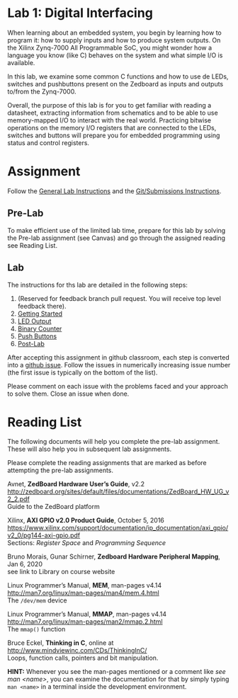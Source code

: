 # Lab 1: Digital Interfacing

When learning about an embedded system, you begin by learning how to
program it: how to supply inputs and how to produce system outputs. On
the Xilinx Zynq-7000 All Programmable SoC, you might wonder how a
language you know (like C) behaves on the system and what simple I/O is
available.

In this lab, we examine some common C functions and how to use de LEDs,
switches and pushbuttons present on the Zedboard as inputs and outputs
to/from the Zynq-7000.

Overall, the purpose of this lab is for you to get familiar with reading
a datasheet, extracting information from schematics and to be able to
use memory-mapped I/O to interact with the real world. Practicing
bitwise operations on the memory I/O registers that are connected to the
LEDs, switches and buttons will prepare you for embedded programming
using status and control registers.


# Assignment

Follow the [General Lab Instructions](GeneralLabInstructions.md) and the [Git/Submissions Instructions](submission.md). 

## Pre-Lab

To make efficient use of the limited lab time, prepare for this lab by solving the 
Pre-lab assignment (see Canvas) and go through the assigned reading see Reading List.

## Lab

The instructions for ths lab are detailed in the following steps:

 1. (Reserved for feedback branch pull request. You will receive top level feedback there). 
 2. [Getting Started](.github/STARTING_ISSUES/2.%20Getting%20Started.md)
 3. [LED Output](.github/STARTING_ISSUES/3.%20LED%20Output.md)
 4. [Binary Counter](.github/STARTING_ISSUES/4.%20Binary%20Counter.md)
 5. [Push Buttons](.github/STARTING_ISSUES/5.%20Push%20Buttons.md)
 6. [Post-Lab](.github/STARTING_ISSUES/6.%20Post-Lab.md)

After accepting this assignment in github classroom, each step is converted into a [github issue](https://docs.github.com/en/issues). Follow the issues in numerically increasing issue number (the first issue is typically on the bottom of the list). 

Please comment on each issue with the problems faced and your approach to solve them. Close an issue when done. 

# Reading List

The following documents will help you complete the pre-lab assignment.
These will also help you in subsequent lab assignments.

Please complete the reading assignments that are marked as before
attempting the pre-lab assignments.

Avnet, **ZedBoard Hardware User’s Guide**, v2.2  
<http://zedboard.org/sites/default/files/documentations/ZedBoard_HW_UG_v2_2.pdf>  
Guide to the ZedBoard platform

Xilinx, **AXI GPIO v2.0 Product Guide**, October 5, 2016  
<https://www.xilinx.com/support/documentation/ip_documentation/axi_gpio/v2_0/pg144-axi-gpio.pdf>  
Sections: *Register Space* and *Programming Sequence*

Bruno Morais, Gunar Schirner, **Zedboard Hardware Peripheral Mapping**,
Jan 6, 2020  
see link to Library on course website

Linux Programmer’s Manual, **MEM**, man-pages v4.14  
<http://man7.org/linux/man-pages/man4/mem.4.html>  
The `/dev/mem` device

Linux Programmer’s Manual, **MMAP**, man-pages v4.14  
<http://man7.org/linux/man-pages/man2/mmap.2.html>  
The `mmap()` function

Bruce Eckel, **Thinking in C**, online at
<http://www.mindviewinc.com/CDs/ThinkingInC/>  
Loops, function calls, pointers and bit manipulation.

**HINT:** Whenever you see the man-pages mentioned or a comment like
*see man \<name\>*, you can examine the documentation for that by simply
typing `man <name>` in a terminal inside the development environment.

